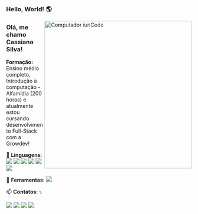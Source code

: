 ### Hello, World! 🌎 

<img src="https://raw.githubusercontent.com/MicaelliMedeiros/micaellimedeiros/master/image/computer-illustration.png" min-width="400px" max-width="400px" width="400px" align="right" alt="Computador iuriCode">

<p align="left"> 
<h3>Olá, me chamo <strong>Cassiano Silva!</strong></h3>
<p><strong>Formação:</strong> Ensino médio completo, Introdução à computação - Alfamídia (200 horas) e atualmente estou cursando desenvolvimento Full-Stack
com a Growdev!
  
  
</p>

<p align="left">
  📘 <strong>Linguagens</strong>: <img src= https://img.shields.io/badge/HTML5-E34F26?style=for-the-badge&logo=html5&logoColor=white /> <img src= https://img.shields.io/badge/CSS3-1572B6?style=for-the-badge&logo=css3&logoColor=white /> <img src= https://img.shields.io/badge/JavaScript-323330?style=for-the-badge&logo=javascript&logoColor=F7DF1E /> <img src=https://img.shields.io/badge/PHP-777BB4?style=for-the-badge&logo=php&logoColor=white /> <img src= https://img.shields.io/badge/Git-E34F26?style=for-the-badge&logo=git&logoColor=white /> <img src= https://img.shields.io/badge/Bootstrap-563D7C?style=for-the-badge&logo=bootstrap&logoColor=white
 />

</p>

<p align="left">
  💼 <strong>Ferramentas</strong>: <img src=https://img.shields.io/badge/Windows-017AD7?style=for-the-badge&logo=windows&logoColor=white />
</p>

<p align="left">
  📫 <strong>Contatos</strong>: ⤵️
</p>

<p align="left">
  <a href="mailto:silva11.cassiano@gmail.com" alt="Gmail">
  <img src="https://img.shields.io/badge/-Gmail-FF0000?style=flat-square&labelColor=FF0000&logo=gmail&logoColor=white&link=LINK-DO-SEU-EMAIL" /></a>

  <a href="https://www.linkedin.com/in/cassiano-silva-51469b240/" alt="Linkedin">
  <img src="https://img.shields.io/badge/-Linkedin-0e76a8?style=flat-square&logo=Linkedin&logoColor=white&link=LINK-DO-SEU-LINKEDIN" /></a>

  <a href="https://api.whatsapp.com/send?phone=5551984551871&text=Ol%C3%A1%2C%20vi%20seu%20perfil%20no%20Github!" alt="WhatsApp">
  <img src="https://img.shields.io/badge/-WhatsApp-25d366?style=flat-square&labelColor=25d366&logo=whatsapp&logoColor=white&link=API-DO-SEU-WHATSAPP"/></a>

  <a href="https://www.instagram.com/silva.cassiano/" alt="Instagram">
  <img src="https://img.shields.io/badge/-Instagram-DF0174?style=flat-square&labelColor=DF0174&logo=instagram&logoColor=white&link=LINK-DO-SEU-INSTAGRAM"/></a>
</p>

<!--
**cassianosilvaa/cassianosilvaa** is a ✨ _special_ ✨ repository because its `README.md` (this file) appears on your GitHub profile.


Here are some ideas to get you started:

- 🔭 I’m currently working on ...
- 🌱 I’m currently learning ...
- 👯 I’m looking to collaborate on ...
- 🤔 I’m looking for help with ...
- 💬 Ask me about ...
- 📫 How to reach me: ...
- 😄 Pronouns: ...
- ⚡ Fun fact: ...
-->
